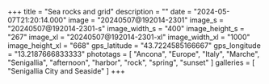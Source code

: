 +++
title = "Sea rocks and grid"
description = ""
date = "2024-05-07T21:20:14.000"
image = "20240507@192014-2301"
image_s = "20240507@192014-2301-s"
image_width_s = "400"
image_height_s = "267"
image_xl = "20240507@192014-2301-xl"
image_width_xl = "1000"
image_height_xl = "668"
gps_latitude = "43.7224585166667"
gps_longitude = "13.2187666833333"
phototags = [ "Ancona", "Europe", "Italy", "Marche", "Senigallia", "afternoon", "harbor", "rock", "spring", "sunset" ]
galleries = [ "Senigallia City and Seaside" ]
+++

